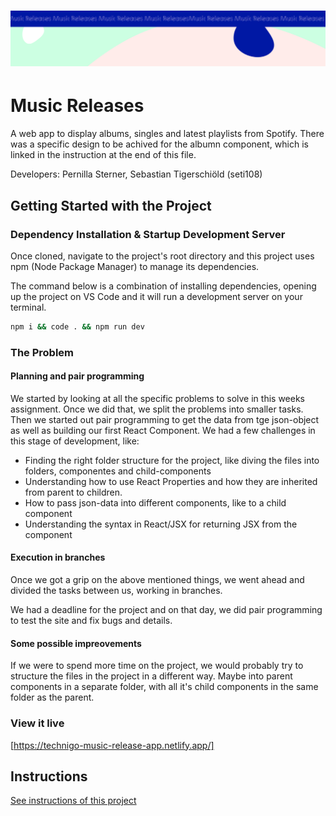 <h1 align="center">
  <a href="">
    <img src="/src/assets/music-releases.svg" alt="Project Banner Image">
  </a>
</h1>

# Music Releases

A web app to display albums, singles and latest playlists from Spotify. There was a specific design to be achived for the albumn component, which is linked in the instruction at the end of this file.

Developers: Pernilla Sterner, Sebastian Tigerschiöld (seti108)

## Getting Started with the Project

### Dependency Installation & Startup Development Server

Once cloned, navigate to the project's root directory and this project uses npm (Node Package Manager) to manage its dependencies.

The command below is a combination of installing dependencies, opening up the project on VS Code and it will run a development server on your terminal.

```bash
npm i && code . && npm run dev
```

### The Problem

#### Planning and pair programming
We started by looking at all the specific problems to solve in this weeks assignment. Once we did that, we split the problems into smaller tasks. Then we started out pair programming to get the data from tge json-object as well as building our first React Component. We had a few challenges in this stage of development, like:

* Finding the right folder structure for the project, like diving the files into folders, componentes and child-components
* Understanding how to use React Properties and how they are inherited from parent to children.
* How to pass json-data into different components, like to a child component
* Understanding the syntax in React/JSX for returning JSX from the component

#### Execution in branches
Once we got a grip on the above mentioned things, we went ahead and divided the tasks between us, working in branches.

We had a deadline for the project and on that day, we did pair programming to test the site and fix bugs and details.

#### Some possible impreovements
If we were to spend more time on the project, we would probably try to structure the files in the project in a different way. Maybe into parent components in a separate folder, with all it's child components in the same folder as the parent.

### View it live

[https://technigo-music-release-app.netlify.app/]

## Instructions

<a href="instructions.md">
   See instructions of this project
  </a>
